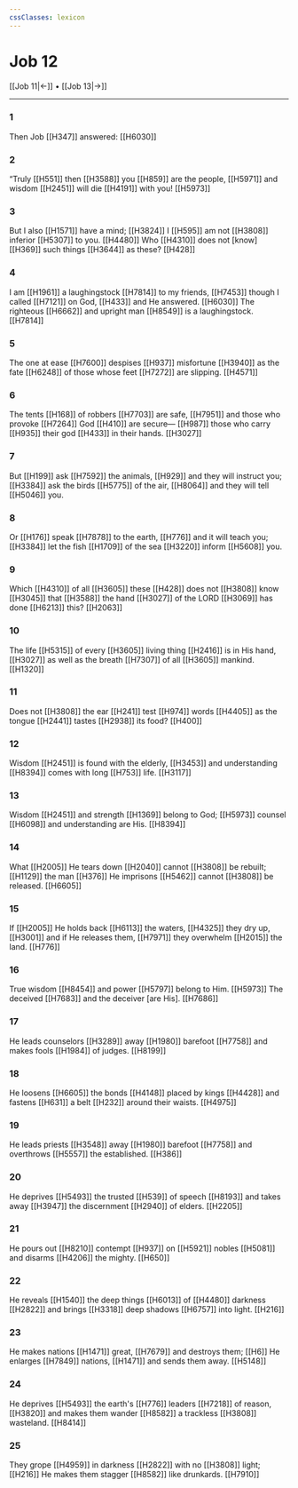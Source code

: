 ```yaml
---
cssClasses: lexicon
---
```


# Job 12

[[Job 11|←]] • [[Job 13|→]]

---

### 1
Then Job [[H347]] answered: [[H6030]]

### 2
“Truly [[H551]] then [[H3588]] you [[H859]] are the people, [[H5971]] and wisdom [[H2451]] will die [[H4191]] with you! [[H5973]]

### 3
But I also [[H1571]] have a mind; [[H3824]] I [[H595]] am not [[H3808]] inferior [[H5307]] to you. [[H4480]] Who [[H4310]] does not [know] [[H369]] such things [[H3644]] as these? [[H428]]

### 4
I am [[H1961]] a laughingstock [[H7814]] to my friends, [[H7453]] though I called [[H7121]] on God, [[H433]] and He answered. [[H6030]] The righteous [[H6662]] and upright man [[H8549]] is a laughingstock. [[H7814]]

### 5
The one at ease [[H7600]] despises [[H937]] misfortune [[H3940]] as the fate [[H6248]] of those whose feet [[H7272]] are slipping. [[H4571]]

### 6
The tents [[H168]] of robbers [[H7703]] are safe, [[H7951]] and those who provoke [[H7264]] God [[H410]] are secure— [[H987]] those who carry [[H935]] their god [[H433]] in their hands. [[H3027]]

### 7
But [[H199]] ask [[H7592]] the animals, [[H929]] and they will instruct you; [[H3384]] ask the birds [[H5775]] of the air, [[H8064]] and they will tell [[H5046]] you. 

### 8
Or [[H176]] speak [[H7878]] to the earth, [[H776]] and it will teach you; [[H3384]] let the fish [[H1709]] of the sea [[H3220]] inform [[H5608]] you. 

### 9
Which [[H4310]] of all [[H3605]] these [[H428]] does not [[H3808]] know [[H3045]] that [[H3588]] the hand [[H3027]] of the LORD [[H3069]] has done [[H6213]] this? [[H2063]]

### 10
The life [[H5315]] of every [[H3605]] living thing [[H2416]] is in His hand, [[H3027]] as well as the breath [[H7307]] of all [[H3605]] mankind. [[H1320]]

### 11
Does not [[H3808]] the ear [[H241]] test [[H974]] words [[H4405]] as the tongue [[H2441]] tastes [[H2938]] its  food? [[H400]]

### 12
Wisdom [[H2451]] is found with the elderly, [[H3453]] and understanding [[H8394]] comes with long [[H753]] life. [[H3117]]

### 13
Wisdom [[H2451]] and strength [[H1369]] belong to God; [[H5973]] counsel [[H6098]] and understanding are His. [[H8394]]

### 14
What [[H2005]] He tears down [[H2040]] cannot [[H3808]] be rebuilt; [[H1129]] the man [[H376]] He imprisons [[H5462]] cannot [[H3808]] be released. [[H6605]]

### 15
If [[H2005]] He holds back [[H6113]] the waters, [[H4325]] they dry up, [[H3001]] and if He releases them, [[H7971]] they overwhelm [[H2015]] the land. [[H776]]

### 16
True wisdom [[H8454]] and power [[H5797]] belong to Him. [[H5973]] The deceived [[H7683]] and the deceiver [are His]. [[H7686]]

### 17
He leads counselors [[H3289]] away [[H1980]] barefoot [[H7758]] and makes fools [[H1984]] of judges. [[H8199]]

### 18
He loosens [[H6605]] the bonds [[H4148]] placed by kings [[H4428]] and fastens [[H631]] a belt [[H232]] around their waists. [[H4975]]

### 19
He leads priests [[H3548]] away [[H1980]] barefoot [[H7758]] and overthrows [[H5557]] the established. [[H386]]

### 20
He deprives [[H5493]] the trusted [[H539]] of speech [[H8193]] and takes away [[H3947]] the discernment [[H2940]] of elders. [[H2205]]

### 21
He pours out [[H8210]] contempt [[H937]] on [[H5921]] nobles [[H5081]] and disarms [[H4206]] the mighty. [[H650]]

### 22
He reveals [[H1540]] the deep things [[H6013]] of [[H4480]] darkness [[H2822]] and brings [[H3318]] deep shadows [[H6757]] into light. [[H216]]

### 23
He makes nations [[H1471]] great, [[H7679]] and destroys them; [[H6]] He enlarges [[H7849]] nations, [[H1471]] and sends them away. [[H5148]]

### 24
He deprives [[H5493]] the earth's [[H776]] leaders [[H7218]] of reason, [[H3820]] and makes them wander [[H8582]] a trackless [[H3808]] wasteland. [[H8414]]

### 25
They grope [[H4959]] in darkness [[H2822]] with no [[H3808]] light; [[H216]] He makes them stagger [[H8582]] like drunkards. [[H7910]]

